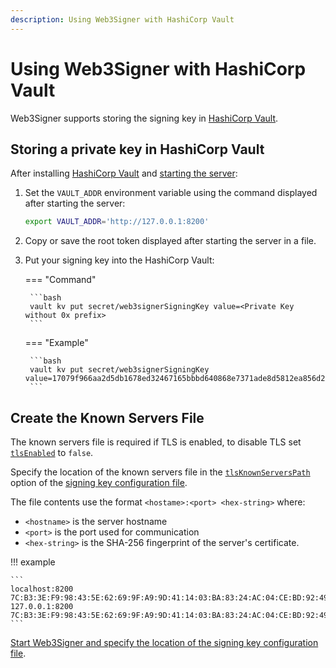 ```yaml
---
description: Using Web3Signer with HashiCorp Vault
---
```


# Using Web3Signer with HashiCorp Vault

Web3Signer supports storing the signing key in [HashiCorp Vault](https://www.hashicorp.com/products/vault/).

## Storing a private key in HashiCorp Vault

After installing [HashiCorp Vault](https://learn.hashicorp.com/vault/getting-started/install) and
[starting the server](https://learn.hashicorp.com/vault/getting-started/dev-server):

1. Set the `VAULT_ADDR` environment variable using the command displayed after starting the server:

    ```bash
    export VAULT_ADDR='http://127.0.0.1:8200'
    ```

1. Copy or save the root token displayed after starting the server in a file.

1. Put your signing key into the HashiCorp Vault:

    === "Command"

        ```bash
        vault kv put secret/web3signerSigningKey value=<Private Key without 0x prefix>
        ```

    === "Example"

        ```bash
        vault kv put secret/web3signerSigningKey value=17079f966aa2d5db1678ed32467165bbbd640868e7371ade8d5812ea856d2bbf
        ```

## Create the Known Servers File

The known servers file is required if TLS is enabled, to disable TLS set [`tlsEnabled`](../../Reference/Key-Configuration-Files.md#hashicorp-vault)
to `false`.

Specify the location of the known servers file in the [`tlsKnownServersPath`](../../Reference/Key-Configuration-Files.md#hashicorp-vault)
option of the [signing key configuration file].

The file contents use the format `<hostame>:<port> <hex-string>` where:

* `<hostname>` is the server hostname
* `<port>` is the port used for communication
* `<hex-string>` is the SHA-256 fingerprint of the server's certificate.

!!! example

    ```
    localhost:8200 7C:B3:3E:F9:98:43:5E:62:69:9F:A9:9D:41:14:03:BA:83:24:AC:04:CE:BD:92:49:1B:8D:B2:A4:86:39:4C:BB
    127.0.0.1:8200 7C:B3:3E:F9:98:43:5E:62:69:9F:A9:9D:41:14:03:BA:83:24:AC:04:CE:BD:92:49:1B:8D:B2:A4:86:39:4C:BB
    ```

[Start Web3Signer and specify the location of the signing key configuration file].

<!-- Links -->
[signing key configuration file]: ../Use-Signing-Keys.md
[Start Teku]: https://docs.teku.consensys.net/en/latest/HowTo/Get-Started/Register-Validators/#start-teku
[Start Web3Signer and specify the location of the signing key configuration file]: ../Get-Started/Start-Web3Signer.md
